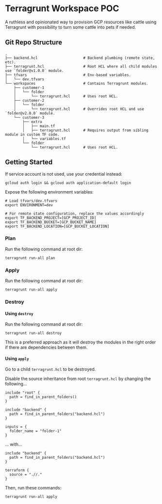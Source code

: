 # Terragrunt Workspace POC

A ruthless and opinionated way to provision GCP resources like cattle using Terragrunt with possibility
to turn some cattle into pets if needed.

## Git Repo Structure

```text
.
├── backend.hcl                     # Backend plumbing (remote state, etc).
├── terragrunt.hcl                  # Root HCL where all child modules use `folder@v1.0.0` module.
├── tfvars                          # Env-based variables.
│   └── dev.tfvars
└── workspaces                      # Contains Terragrunt modules.
    ├── customer-1                  
    │   └── folder
    │       └── terragrunt.hcl      # Uses root HCL.
    ├── customer-2
    │   └── folder
    │       └── terragrunt.hcl      # Overrides root HCL and use `folder@v2.0.0` module.
    └── customer-3
        ├── extra
        │   ├── main.tf
        │   ├── terragrunt.hcl      # Requires output from sibling module in custom TF code.
        │   └── variables.tf
        └── folder
            └── terragrunt.hcl      # Uses root HCL.
```

## Getting Started

If service account is not used, use your credential instead:

```shell
gcloud auth login && gcloud auth application-default login    
```

Expose the following environment variables:

```shell
# Load tfvars/dev.tfvars 
export ENVIRONMENT=dev

# For remote state configuration, replace the values accordingly
export TF_BACKEND_PROJECT=[GCP_PROJECT_ID] 
export TF_BACKEND_BUCKET=[GCP_BUCKET_NAME] 
export TF_BACKEND_LOCATION=[GCP_BUCKET_LOCATION] 
```

### Plan

Run the following command at root dir:

```shell
terragrunt run-all plan    
```

### Apply

Run the following command at root dir:

```shell
terragrunt run-all apply
```

### Destroy

#### Using `destroy`

Run the following command at root dir:

```shell
terragrunt run-all destroy
```

This is a preferred approach as it will destroy the modules in the right order if there are dependencies between them.

#### Using `apply`

Go to a child `terragrunt.hcl` to be destroyed.

Disable the source inheritance from root `terragrunt.hcl` by changing the following...

```hcl
include "root" {
  path = find_in_parent_folders()
}

include "backend" {
  path = find_in_parent_folders("backend.hcl")
}

inputs = {
  folder_name = "folder-1"
}
```

... with...

```hcl
include "backend" {
  path = find_in_parent_folders("backend.hcl")
}

terraform {
  source = ".//."
}
```

Then, run these commands:

```shell
terragrunt run-all apply
```
